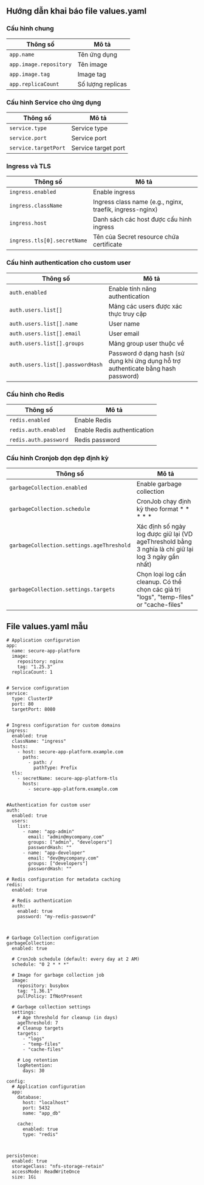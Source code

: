 
## Hướng dẫn khai báo file values.yaml

### Cấu hình chung

| Thông số                   | Mô tả                   |
|-----------------------------|-------------------------------|
| `app.name`                  | Tên ứng dụng              |
| `app.image.repository`      | Tên image    |
| `app.image.tag`             | Image tag           |
| `app.replicaCount`          | Số lượng replicas            |



### Cấu hình Service cho ứng dụng

| Thông số                       | Mô tả                 |
|---------------------------|-------------------|
| `service.type`            | Service type      |
| `service.port`            | Service port      |
| `service.targetPort`      | Service target port |

### Ingress và TLS

| Thông số                       | Mô tả                 |
|---------------------------|-------------------|
| `ingress.enabled`         | Enable ingress    |
| `ingress.className`       | Ingress class name (e.g., nginx, traefik, ingress-nginx)|
| `ingress.host`   | Danh sách các host được cấu hình ingress          |
| `ingress.tls[0].secretName`   | Tên của Secret resource chứa certificate	          |

### Cấu hình authentication cho custom user

| Thông số                       | Mô tả                 |
|---------------------------------|-----------------------------|
| `auth.enabled`                  | Enable tính năng authentication |
| `auth.users.list[]`    | Mảng các users được xác thực truy cập      |
| `auth.users.list[].name`    | User name      |
| `auth.users.list[].email`    | User email      |
| `auth.users.list[].groups`    | Mảng group user thuộc về      |
| `auth.users.list[].passwordHash`    | Password ở dạng hash  (sử dụng khi ứng dụng hỗ trợ authenticate bằng hash password)      |

### Cấu hình cho Redis

| Thông số                       | Mô tả                 |
|------------------------------|------------------------------|
| `redis.enabled`              | Enable Redis                 |
| `redis.auth.enabled`         | Enable Redis authentication  |
| `redis.auth.password`        | Redis password               |


### Cấu hình Cronjob dọn dẹp định kỳ

| Thông số                       | Mô tả                 |
|----------------------------------------|-----------------------------|
| `garbageCollection.enabled`            | Enable garbage collection   |
| `garbageCollection.schedule`           | CronJob chạy định kỳ theo format * * * * *  |
| `garbageCollection.settings.ageThreshold` | Xác định số ngày log được giữ lại (VD ageThreshold bằng 3 nghĩa là chỉ giữ lại log 3 ngày gần nhất)     | 
| `garbageCollection.settings.targets`     | Chọn loại log cần cleanup. Có thể chọn các giá trị "logs", "temp-files" or "cache-files"          | 

## File values.yaml mẫu
```
# Application configuration
app:
  name: secure-app-platform
  image:
    repository: nginx
    tag: "1.25.3"
  replicaCount: 1


# Service configuration
service:
  type: ClusterIP
  port: 80
  targetPort: 8080


# Ingress configuration for custom domains
ingress:
  enabled: true
  className: "ingress"
  hosts:
    - host: secure-app-platform.example.com
      paths:
        - path: /
          pathType: Prefix
  tls:
    - secretName: secure-app-platform-tls
      hosts:
        - secure-app-platform.example.com


#Authentication for custom user
auth:
  enabled: true
  users:
    list:
      - name: "app-admin"
        email: "admin@mycompany.com"
        groups: ["admin", "developers"]
        passwordHash: ""
      - name: "app-developer"
        email: "dev@mycompany.com"
        groups: ["developers"]
        passwordHash: ""

# Redis configuration for metadata caching
redis:
  enabled: true

  # Redis authentication
  auth:
    enabled: true
    password: "my-redis-password"



# Garbage Collection configuration
garbageCollection:
  enabled: true

  # CronJob schedule (default: every day at 2 AM)
  schedule: "0 2 * * *"

  # Image for garbage collection job
  image:
    repository: busybox
    tag: "1.36.1"
    pullPolicy: IfNotPresent

  # Garbage collection settings
  settings:
    # Age threshold for cleanup (in days)
    ageThreshold: 7
    # Cleanup targets
    targets:
      - "logs"
      - "temp-files"
      - "cache-files"

    # Log retention
    logRetention:
      days: 30

config:
  # Application configuration
  app:
    database:
      host: "localhost"
      port: 5432
      name: "app_db"

    cache:
      enabled: true
      type: "redis"



persistence:
  enabled: true
  storageClass: "nfs-storage-retain"
  accessMode: ReadWriteOnce
  size: 1Gi
```
